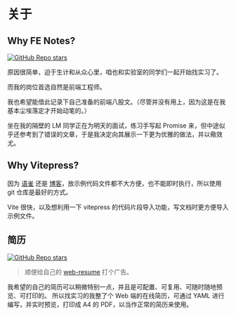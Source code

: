 # 关于

## Why FE Notes?

[![GitHub Repo stars](https://img.shields.io/github/stars/YunYouJun/fe-notes?style=social)](https://github.com/YunYouJun/fe-notes)

原因很简单，迫于生计和从众心里，咱也和实验室的同学们一起开始找实习了。

而我的岗位首选自然是前端工程师。

我也希望能借此记录下自己准备的前端八股文。（尽管并没有用上，因为这是在我基本尘埃落定才开始动笔的。）

坐在我的隔壁的 LM 同学正在为明天的面试，练习手写起 Promise 来，但中途似乎还参考到了错误的文章，于是我决定向其展示一下更为优雅的做法，并以儆效尤。

## Why Vitepress?

因为 [语雀](https://www.yuque.com/yunyoujun/notes/) 还是 [博客](https://www.yunyoujun.cn)，放示例代码文件都不大方便，也不能即时执行，所以使用 git 仓库是最好的方式。

Vite 很快，以及想利用一下 vitepress 的代码片段导入功能，写文档时更方便导入示例文件。

## 简历

[![GitHub Repo stars](https://img.shields.io/github/stars/YunYouJun/web-resume?style=social)](https://github.com/YunYouJun/web-resume)

> 顺便给自己的 [web-resume](https://github.com/YunYouJun/web-resume) 打个广告。

我希望的自己的简历可以稍微特别一点，并且是可配置、可复用、可随时随地预览、可打印的。
所以找实习的我整了个 Web 端的在线简历，可通过 YAML 进行编写，并实时预览，打印成 A4 的 PDF，以当作正常的简历来使用。

